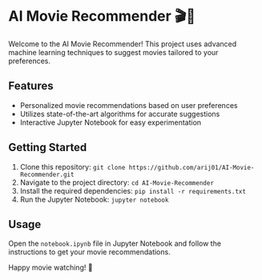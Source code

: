 # AI Movie Recommender 🎬🤖

Welcome to the AI Movie Recommender! This project uses advanced machine learning techniques to suggest movies tailored to your preferences.

## Features
- Personalized movie recommendations based on user preferences
- Utilizes state-of-the-art algorithms for accurate suggestions
- Interactive Jupyter Notebook for easy experimentation

## Getting Started
1. Clone this repository: `git clone https://github.com/arij01/AI-Movie-Recommender.git`
2. Navigate to the project directory: `cd AI-Movie-Recommender`
3. Install the required dependencies: `pip install -r requirements.txt`
4. Run the Jupyter Notebook: `jupyter notebook`

## Usage
Open the `notebook.ipynb` file in Jupyter Notebook and follow the instructions to get your movie recommendations.


Happy movie watching! 🍿
